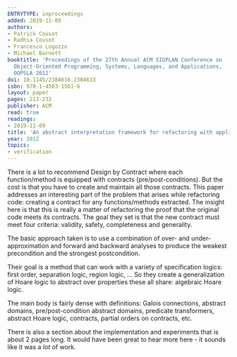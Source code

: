 ```yaml
---
ENTRYTYPE: inproceedings
added: 2019-11-09
authors:
- Patrick Cousot
- Radhia Cousot
- Francesco Logozzo
- Michael Barnett
booktitle: 'Proceedings of the 27th Annual ACM SIGPLAN Conference on 
  Object-Oriented Programming, Systems, Languages, and Applications,
  OOPSLA 2012'
doi: 10.1145/2384616.2384633
isbn: 978-1-4503-1561-6
layout: paper
pages: 213-232
publisher: ACM
read: true
readings:
- 2019-11-09
title: 'An abstract interpretation framework for refactoring with application to extract methods with contracts'
year: 2012
topics:
- verification
---
```


There is a lot to recommend Design by Contract where each function/method is equipped with contracts (pre/post-conditions).
But the cost is that you have to create and maintain all those contracts.
This paper addresses an interesting part of the problem that arises while refactoring code: creating a contract for any functions/methods extracted.
The insight here is that this is really a matter of refactoring the proof that the original code meets its contracts.
The goal they set is that the new contract must meet four criteria:
validity, safety, completeness and generality.

The basic approach taken is to use a combination of over- and under-approximation and forward and backward analyses to produce the weakest precondition and the strongest postcondition.

Their goal is a method that can work with a variety of specification logics: first order, separation logic, region logic, ...
So they create a generalization of Hoare logic to abstract over properties these all share: algebraic Hoare logic.

The main body is fairly dense with definitions: Galois connections, abstract domains, pre/post-condition abstract domains, predicate transformers, abstract Hoare logic, 
contracts, partial orders on contracts, etc.

There is also a section about the implementation and experiments that is about 2 pages long.  It would have been great to hear more here - it sounds like it was a *lot* of work.

